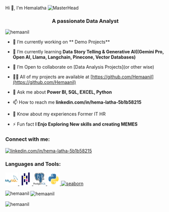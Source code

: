 Hi 👋, I'm Hemalatha
![MasterHead](https://mir-s3-cdn-cf.behance.net/project_modules/disp/601014116770475.6068beff4640a.gif)
<h3 align="center">A passionate Data Analyst</h3>
<p align="left"> <img src="https://komarev.com/ghpvc/?username=hemaanil&label=Profile%20views&color=0e75b6&style=flat" alt="hemaanil" /> </p>

- 🔭 I’m currently working on ** Demo Projects**

- 🌱 I’m currently learning **Data Story Telling & Generative AI((Gemini Pro, Open AI, Llama, Langchain, Pinecone, Vector Databases)**

- 👯 I’m Open to collaborate on [Data Analysis Projects](or other wise)

- 👨‍💻 All of my projects are available at [https://github.com/Hemaanil](https://github.com/Hemaanil)

- 💬 Ask me about **Power BI, SQL, EXCEL, Python**

- 📫 How to reach me **linkedin.com/in/hema-latha-5b1b58215**

- 📄 Know about my experiences Former IT HR

- ⚡ Fun fact **I Enjo Exploring New skills and creating MEMES**

<h3 align="left">Connect with me:</h3>
<p align="left">
<a href="https://linkedin.com/in/linkedin.com/in/hema-latha-5b1b58215" target="blank"><img align="center" src="https://raw.githubusercontent.com/rahuldkjain/github-profile-readme-generator/master/src/images/icons/Social/linked-in-alt.svg" alt="linkedin.com/in/hema-latha-5b1b58215" height="30" width="40" /></a>
</p>

<h3 align="left">Languages and Tools:</h3>
<p align="left"> <a href="https://www.mysql.com/" target="_blank" rel="noreferrer"> <img src="https://raw.githubusercontent.com/devicons/devicon/master/icons/mysql/mysql-original-wordmark.svg" alt="mysql" width="40" height="40"/> </a> <a href="https://pandas.pydata.org/" target="_blank" rel="noreferrer"> <img src="https://raw.githubusercontent.com/devicons/devicon/2ae2a900d2f041da66e950e4d48052658d850630/icons/pandas/pandas-original.svg" alt="pandas" width="40" height="40"/> </a> <a href="https://www.postgresql.org" target="_blank" rel="noreferrer"> <img src="https://raw.githubusercontent.com/devicons/devicon/master/icons/postgresql/postgresql-original-wordmark.svg" alt="postgresql" width="40" height="40"/> </a> <a href="https://www.python.org" target="_blank" rel="noreferrer"> <img src="https://raw.githubusercontent.com/devicons/devicon/master/icons/python/python-original.svg" alt="python" width="40" height="40"/> </a> <a href="https://seaborn.pydata.org/" target="_blank" rel="noreferrer"> <img src="https://seaborn.pydata.org/_images/logo-mark-lightbg.svg" alt="seaborn" width="40" height="40"/> </a> </p>

<p><img align="left" src="https://github-readme-stats.vercel.app/api/top-langs?username=hemaanil&show_icons=true&locale=en&layout=compact" alt="hemaanil" /></p>

<p>&nbsp;<img align="center" src="https://github-readme-stats.vercel.app/api?username=hemaanil&show_icons=true&locale=en" alt="hemaanil" /></p>

<p><img align="center" src="https://github-readme-streak-stats.herokuapp.com/?user=hemaanil&" alt="hemaanil" /></p>

